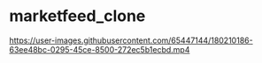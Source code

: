 # marketfeed_clone








https://user-images.githubusercontent.com/65447144/180210186-63ee48bc-0295-45ce-8500-272ec5b1ecbd.mp4

